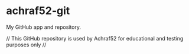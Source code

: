 achraf52-git
============

My GitHub app and repository.

// This GitHub repository is used by Achraf52 for educational and testing purposes only //
